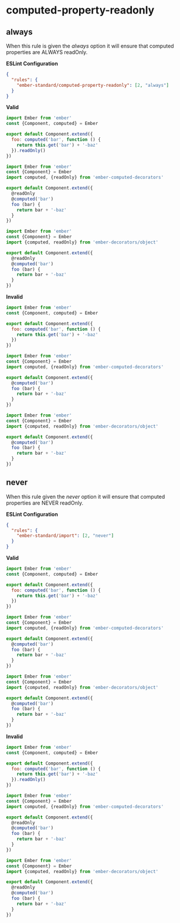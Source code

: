 # computed-property-readonly

## always

When this rule is given the *always* option it will ensure that computed properties are ALWAYS readOnly.

**ESLint Configuration**

```json
{
  "rules": {
    "ember-standard/computed-property-readonly": [2, "always"]
  }
}
```

**Valid**

```js
import Ember from 'ember'
const {Component, computed} = Ember

export default Component.extend({
  foo: computed('bar', function () {
    return this.get('bar') + '-baz'
  }).readOnly()
})
```

```js
import Ember from 'ember'
const {Component} = Ember
import computed, {readOnly} from 'ember-computed-decorators'

export default Component.extend({
  @readOnly
  @computed('bar')
  foo (bar) {
    return bar + '-baz'
  }
})
```

```js
import Ember from 'ember'
const {Component} = Ember
import {computed, readOnly} from 'ember-decorators/object'

export default Component.extend({
  @readOnly
  @computed('bar')
  foo (bar) {
    return bar + '-baz'
  }
})
```

**Invalid**

```js
import Ember from 'ember'
const {Component, computed} = Ember

export default Component.extend({
  foo: computed('bar', function () {
    return this.get('bar') + '-baz'
  })
})
```

```js
import Ember from 'ember'
const {Component} = Ember
import computed, {readOnly} from 'ember-computed-decorators'

export default Component.extend({
  @computed('bar')
  foo (bar) {
    return bar + '-baz'
  }
})
```

```js
import Ember from 'ember'
const {Component} = Ember
import {computed, readOnly} from 'ember-decorators/object'

export default Component.extend({
  @computed('bar')
  foo (bar) {
    return bar + '-baz'
  }
})
```

## never

When this rule given the *never* option it will ensure that computed properties are NEVER readOnly.

**ESLint Configuration**

```json
{
  "rules": {
    "ember-standard/import": [2, "never"]
  }
}
```

**Valid**

```js
import Ember from 'ember'
const {Component, computed} = Ember

export default Component.extend({
  foo: computed('bar', function () {
    return this.get('bar') + '-baz'
  })
})
```

```js
import Ember from 'ember'
const {Component} = Ember
import computed, {readOnly} from 'ember-computed-decorators'

export default Component.extend({
  @computed('bar')
  foo (bar) {
    return bar + '-baz'
  }
})
```

```js
import Ember from 'ember'
const {Component} = Ember
import {computed, readOnly} from 'ember-decorators/object'

export default Component.extend({
  @computed('bar')
  foo (bar) {
    return bar + '-baz'
  }
})
```

**Invalid**

```js
import Ember from 'ember'
const {Component, computed} = Ember

export default Component.extend({
  foo: computed('bar', function () {
    return this.get('bar') + '-baz'
  }).readOnly()
})
```

```js
import Ember from 'ember'
const {Component} = Ember
import computed, {readOnly} from 'ember-computed-decorators'

export default Component.extend({
  @readOnly
  @computed('bar')
  foo (bar) {
    return bar + '-baz'
  }
})
```

```js
import Ember from 'ember'
const {Component} = Ember
import {computed, readOnly} from 'ember-decorators/object'

export default Component.extend({
  @readOnly
  @computed('bar')
  foo (bar) {
    return bar + '-baz'
  }
})
```

